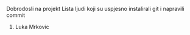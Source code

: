 Dobrodosli na projekt
Lista ljudi koji su uspjesno instalirali git i napravili commit
1. Luka Mrkovic